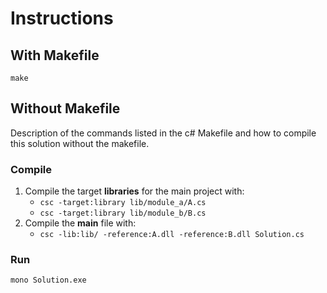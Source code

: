 # Instructions

## With Makefile

`make`

## Without Makefile

Description of the commands listed in the c# Makefile and how to compile this solution without the makefile.

### Compile

1. Compile the target **libraries** for the main project with:
   - `csc -target:library lib/module_a/A.cs`
   - `csc -target:library lib/module_b/B.cs`
2. Compile the **main** file with:
   - `csc -lib:lib/ -reference:A.dll -reference:B.dll Solution.cs`

### Run

`mono Solution.exe`
